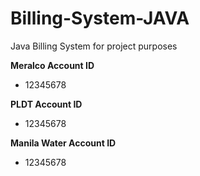 # Billing-System-JAVA
Java Billing System for project purposes

**Meralco Account ID**
- 12345678

**PLDT Account ID**
- 12345678

**Manila Water Account ID**
- 12345678
